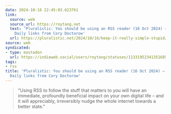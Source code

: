 ```yaml
---
date: 2024-10-16 22:45:03.623761
link:
  source: web
  source_url: https://roytang.net
  text: 'Pluralistic: You should be using an RSS reader (16 Oct 2024) – Pluralistic:
    Daily links from Cory Doctorow'
  url: https://pluralistic.net/2024/10/16/keep-it-really-simple-stupid/
source: web
syndicated:
- type: mastodon
  url: https://indieweb.social/users/roytang/statuses/113319523413516850
tags:
- rss
title: 'Pluralistic: You should be using an RSS reader (16 Oct 2024) – Pluralistic:
  Daily links from Cory Doctorow'
---
```


> "Using RSS to follow the stuff that matters to you will have an immediate, profoundly beneficial impact on your own digital life – and it will appreciably, irreversibly nudge the whole internet towards a better state."